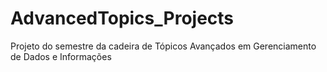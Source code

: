 # AdvancedTopics_Projects
 Projeto do semestre da cadeira de Tópicos Avançados em Gerenciamento de Dados e Informações
